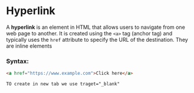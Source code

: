 # Hyperlink

A **hyperlink** is an element in HTML that allows users to navigate from one web page to another. It is created using the `<a>` tag (anchor tag) and typically uses the `href` attribute to specify the URL of the destination.
They are inline elements

### Syntax:
```html
<a href="https://www.example.com">Click here</a>

TO create in new tab we use traget="_blank"